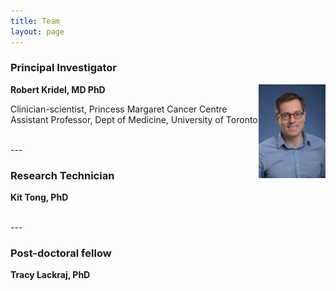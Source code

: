 ```yaml
---
title: Team
layout: page
---
```


### Principal Investigator

<img align="right" src="/img/Kridel,R_UHN3181_reduced size.jpg" height="150">

**Robert Kridel, MD PhD**

Clinician-scientist, Princess Margaret Cancer Centre<br>
Assistant Professor, Dept of Medicine, University of Toronto<br>

<br>
---

### Research Technician

**Kit Tong, PhD**

<br>
---

### Post-doctoral fellow

**Tracy Lackraj, PhD**
